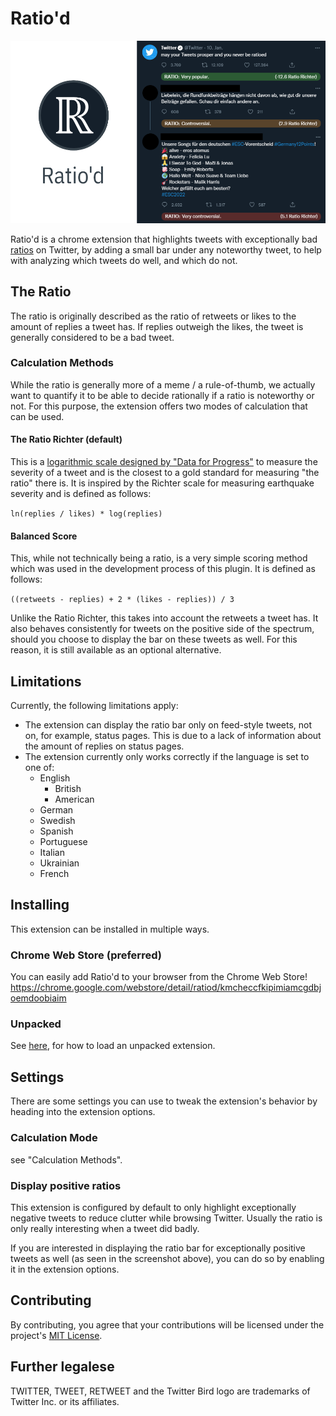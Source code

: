 Ratio'd
===
![Ratio'd logo and different tweets with the ratio bar as a showcase](images/intro_image.png)

Ratio'd is a chrome extension that highlights tweets with exceptionally bad [ratios](https://knowyourmeme.com/memes/the-ratio) on Twitter, by adding a small bar under any noteworthy tweet, to help with analyzing which tweets do well, and which do not.

## The Ratio

The ratio is originally described as the ratio of retweets or likes to the amount of replies a tweet has. If replies outweigh the likes, the tweet is generally considered to be a bad tweet.

### Calculation Methods

While the ratio is generally more of a meme / a rule-of-thumb, we actually want to quantify it to be able to decide rationally if a ratio is noteworthy or not. For this purpose, the extension offers two modes of calculation that can be used.

#### The Ratio Richter (default)

This is a [logarithmic scale designed by "Data for Progress"](https://www.dataforprogress.org/the-ratio-richter-scale) to measure the severity of a tweet and is the closest to a gold standard for measuring "the ratio" there is.
It is inspired by the Richter scale for measuring earthquake severity and is defined as follows:

`ln(replies / likes) * log(replies)`

#### Balanced Score

This, while not technically being a ratio, is a very simple scoring method which was used in the development process of this plugin.
It is defined as follows:

`((retweets - replies) + 2 * (likes - replies)) / 3`

Unlike the Ratio Richter, this takes into account the retweets a tweet has. It also behaves consistently for tweets on the positive side of the spectrum, should you choose to display the bar on these tweets as well. For this reason, it is still available as an optional alternative.

## Limitations

Currently, the following limitations apply:

- The extension can display the ratio bar only on feed-style tweets, not on, for example, status pages. This is due to a lack of information about the amount of replies on status pages.
- The extension currently only works correctly if the language is set to one of:
    - English
      - British
      - American
    - German
    - Swedish
    - Spanish
    - Portuguese
    - Italian
    - Ukrainian
    - French

## Installing

This extension can be installed in multiple ways.

### Chrome Web Store (preferred)

You can easily add Ratio'd to your browser from the Chrome Web Store!
https://chrome.google.com/webstore/detail/ratiod/kmcheccfkipimiamcgdbjoemdoobiaim

### Unpacked

See [here](https://developer.chrome.com/docs/extensions/mv3/getstarted/#unpacked), for how to load an unpacked extension.

## Settings

There are some settings you can use to tweak the extension's behavior by heading into the extension options.

### Calculation Mode

see "Calculation Methods".

### Display positive ratios

This extension is configured by default to only highlight exceptionally negative tweets to reduce clutter while browsing Twitter. Usually the ratio is only really interesting when a tweet did badly.

If you are interested in displaying the ratio bar for exceptionally positive tweets as well (as seen in the screenshot above), you can do so by enabling it in the extension options.

## Contributing

By contributing, you agree that your contributions will be licensed under the project's [MIT License](https://github.com/PRTTMPRPHT/ratiod/blob/master/LICENSE).

## Further legalese
TWITTER, TWEET, RETWEET and the  Twitter Bird logo are trademarks of  Twitter Inc. or its affiliates.
